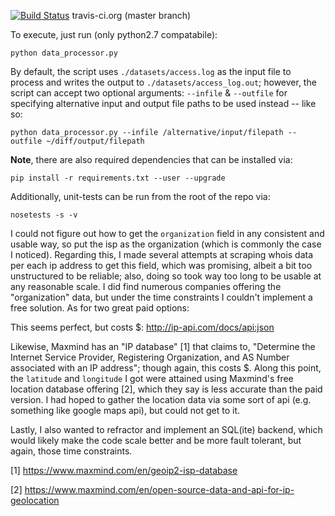 [![Build Status](https://travis-ci.org/jgors/svds_cc.svg?branch=master)](https://travis-ci.org/jgors/svds_cc) travis-ci.org (master branch)

To execute, just run (only python2.7 compatabile):

```
python data_processor.py
```

By default, the script uses `./datasets/access.log` as the input file to process and writes the output to `./datasets/access_log.out`; however, the script can accept
two optional arguments:  `--infile` & `--outfile` for specifying alternative input and
output file paths to be used instead -- like so:

```
python data_processor.py --infile /alternative/input/filepath --outfile ~/diff/output/filepath
```

**Note**, there are also required dependencies that can be installed via:

```
pip install -r requirements.txt --user --upgrade
```

Additionally, unit-tests can be run from the root of the repo via:

```
nosetests -s -v
```


I could not figure out how to get the `organization` field in any consistent and usable way, so put the isp as the organization (which is commonly the case I noticed).  Regarding this, I made several attempts at scraping whois data per each ip address to get this field, which was promising, albeit a bit too unstructured to be reliable; also, doing so took way too long to be usable at any reasonable scale.  I did find numerous companies offering the "organization" data, but under the time constraints I couldn't implement a free solution.  As for two great paid options:

This seems perfect, but costs $:
http://ip-api.com/docs/api:json

Likewise, Maxmind has an "IP database" [1] that claims to, "Determine the Internet Service Provider, Registering Organization, and AS Number associated with an IP address"; though again, this costs $.  Along this point, the `latitude` and `longitude` I got were attained using Maxmind's free location database offering [2], which they say is less accurate than the paid version.  I had hoped to gather the location data via some sort of api (e.g. something like google maps api), but could not get to it.

Lastly, I also wanted to refractor and implement an SQL(ite) backend, which would likely make the code scale better and be more fault tolerant, but again, those time constraints.

[1] https://www.maxmind.com/en/geoip2-isp-database

[2] https://www.maxmind.com/en/open-source-data-and-api-for-ip-geolocation
